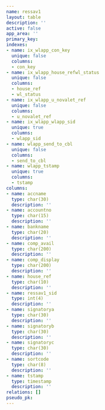 ```yaml
---
name: ressav1
layout: table
description: ''
active: false
app_area: ''
primary_key: 
indexes:
- name: ix_wlapp_con_key
  unique: false
  columns:
  - con_key
- name: ix_wlapp_house_refwl_status
  unique: false
  columns:
  - house_ref
  - wl_status
- name: ix_wlapp_u_novalet_ref
  unique: false
  columns:
  - u_novalet_ref
- name: ix_wlapp_wlapp_sid
  unique: true
  columns:
  - wlapp_sid
- name: wlapp_send_to_cbl
  unique: false
  columns:
  - send_to_cbl
- name: wlapp_tstamp
  unique: true
  columns:
  - tstamp
columns:
- name: accname
  type: char(30)
  description: ''
- name: accountno
  type: char(15)
  description: ''
- name: bankname
  type: char(20)
  description: ''
- name: comp_avail
  type: char(200)
  description: ''
- name: comp_display
  type: char(200)
  description: ''
- name: house_ref
  type: char(10)
  description: ''
- name: ressav1_sid
  type: int(4)
  description: ''
- name: signatorya
  type: char(30)
  description: ''
- name: signatoryb
  type: char(30)
  description: ''
- name: signatoryc
  type: char(30)
  description: ''
- name: sortcode
  type: char(8)
  description: ''
- name: tstamp
  type: timestamp
  description: ''
relations: []
pseudo_pk: 
---
```


